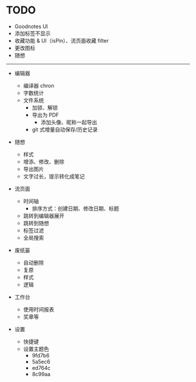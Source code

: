 # TODO

- Goodnotes UI
- 添加标签不显示
- 收藏功能 & UI（isPin）、流页面收藏 filter
- 更改图标
- 随想

---

- 编辑器

  - 编译器 chron
  - 字数统计
  - 文件系统
    - 加锁、解锁
    - 导出为 PDF
      - 添加头像、昵称一起导出
    - git 式增量自动保存/历史记录

- 随想

  - 样式
  - 增添、修改、删除
  - 导出图片
  - 文字过长，提示转化成笔记

- 流页面

  - 时间轴
    - 排序方式：创建日期、修改日期、标题
  - 跳转到编辑器展开
  - 跳转到随想
  - 标签过滤
  - 全局搜索

- 废纸篓

  - 自动删除
  - 复原
  - 样式
  - 逻辑

- 工作台

  - 使用时间报表
  - 奖章等

- 设置

  - 快捷键
  - 设置主题色
    - 9fd7b6
    - 5a5ec6
    - ed764c
    - 8c99aa
